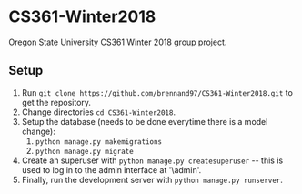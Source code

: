 # CS361-Winter2018
Oregon State University CS361 Winter 2018 group project.

## Setup
1. Run `git clone https://github.com/brennand97/CS361-Winter2018.git` to get the repository.
2. Change directories `cd CS361-Winter2018`.
3. Setup the database (needs to be done everytime there is a model change):
    1. `python manage.py makemigrations`
    2. `python manage.py migrate`
4. Create an superuser with `python manage.py createsuperuser` -- this is used to log in to the admin interface at '\admin'.
5. Finally, run the development server with `python manage.py runserver`.
